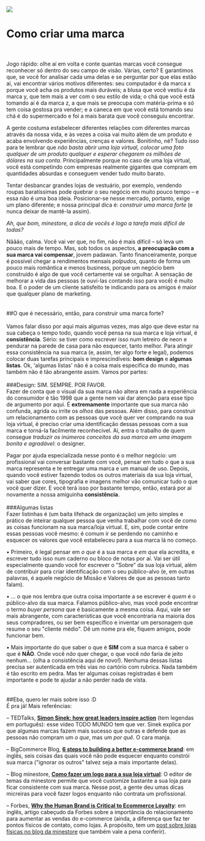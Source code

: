 ![](http://minestore-blog.s3.amazonaws.com/wp-content/uploads/2014/07/post-sign.png)

# Como criar uma marca
<br>
<br>
Jogo rápido: olhe aí em volta e conte quantas marcas você consegue reconhecer só dentro do seu campo de visão.
Várias, certo? E garantimos que, se você for analisar cada uma delas e se perguntar por que elas estão aí, vai encontrar vários motivos diferentes: seu computador é da marca x porque você acha os produtos mais duráveis; a blusa que você vestiu é da marca y, que tem mais a ver com o seu estilo de vida; o chá que você está tomando aí é da marca z, a que mais se preocupa com matéria-prima e só tem coisa gostosa pra vender; e a caneca em que você está tomando seu chá é do supermercado e foi a mais barata que você conseguiu encontrar.

A gente costuma estabelecer diferentes relações com diferentes marcas através da nossa vida, e às vezes a coisa vai muito além de um produto e acaba envolvendo experiências, crenças e valores. Bonitinho, né? Tudo isso para te lembrar que *não basta abrir uma loja virtual, colocar uma foto qualquer de um produto qualquer e esperar chegarem os milhões de dólares na sua conta*. Principalmente porque no caso de uma loja virtual, você está competindo com empresas realmente gigantes que compram em quantidades absurdas e conseguem vender tudo muito barato.

Tentar desbancar grandes lojas de vestuário, por exemplo, vendendo roupas baratíssimas pode quebrar o seu negócio em muito pouco tempo – e essa não é uma boa ideia. Posicionar-se nesse mercado, portanto, exige um plano diferente; e nossa principal dica é: *construir uma marca forte* (e nunca deixar de mantê-la assim).

*Ah, que bom, minestore, a dica de vocês é logo a tarefa mais difícil de todas?*

Nããão, calma. Você vai ver que, no fim, não é mais difícil – só leva um pouco mais de tempo. Mas, sob todos os aspectos, **a preocupação com a sua marca vai compensar**, jovem padawan. Tanto financeiramente, porque é possível chegar a rendimentos mensais *polpudos*, quanto de forma um pouco mais romântica e menos business, porque um negócio bem construído é algo de que você certamente vai se orgulhar. A sensação de melhorar a vida das pessoas (e ouvi-las contando isso para você) é muito boa. E o poder de um cliente satisfeito te indicando para os amigos é maior que qualquer plano de marketing.
<br>
<br>
<br>
##O que é necessário, então, para construir uma marca forte?
<br>
<br>
Vamos falar disso por aqui mais algumas vezes, mas algo que deve estar na sua cabeça o tempo todo, quando você pensa na sua marca e loja virtual, é **consistência**. Sério: se tiver como escrever isso num letreiro de neon e pendurar na parede de casa para não esquecer, tanto melhor. Para atingir essa consistência na sua marca (e, assim, ter algo forte e legal), podemos colocar duas tarefas principais e imprescindíveis: **bom design** e **algumas listas**.  Ok, 'algumas listas' não é a coisa mais específica do mundo, mas também não é tão abrangente assim. Vamos por partes:
<br>
<br>
###Design: SIM. SEMPRE. POR FAVOR.
<br>
Fazer de conta que o visual da sua marca não altera em nada a experiência do consumidor é tão 1998 que a gente nem vai dar atenção para esse tipo de argumento por aqui. É **extremamente** importante que sua marca não confunda, agrida ou irrite os *olhos* das pessoas. Além disso, para construir um relacionamento com as pessoas que você quer ver comprando na sua loja virtual, é preciso criar uma identificação dessas pessoas com a sua marca e torná-la facilmente reconhecível. Aí, entra o trabalho de quem consegue *traduzir os inúmeros conceitos da sua marca em uma imagem bonita e agradável*: o designer.

Pagar por ajuda especializada nesse ponto é o melhor negócio: um profissional vai conversar bastante com você, pensar em tudo o que a sua marca representa e te entregar uma marca e um manual de uso. Depois, quando você estiver fazendo todos os outros materiais da sua loja virtual, vai saber que cores, tipografia e imagens melhor vão comunicar tudo o que você quer dizer. E você terá isso por bastante tempo, então, estará por aí novamente a nossa amiguinha **consistência**.
<br>
<br>
###Algumas listas
<br>
Fazer listinhas é (um baita lifehack de organização) um jeito simples e prático de inteirar qualquer pessoa que venha trabalhar com você de como as coisas funcionam na sua marca/loja virtual. E, sim, pode contar entre essas pessoas você mesmo: é comum ir se perdendo no caminho e esquecer os valores que você estabeleceu para a sua marca lá no começo.

• Primeiro, é legal pensar em *o que* é a sua marca e *em que* ela acredita, e escrever tudo isso num caderno ou bloco de notas por aí. Vai ser útil especialmente quando você for escrever o "Sobre" da sua loja virtual, além de contribuir para criar identificação com o seu público-alvo (e, em outras palavras, é aquele negócio de Missão e Valores de que as pessoas tanto falam).

• ... o que nos lembra que outra coisa importante a se escrever é *quem* é o público-alvo da sua marca. Falamos público-alvo, mas você pode encontrar o termo *buyer persona* que é basicamente a mesma coisa. Aqui, vale ser mais abrangente, com características que você encontraria na maioria dos seus compradores, ou ser bem específico e inventar um personagem que resume o seu "cliente médio". Dê um nome pra ele, fiquem amigos, pode funcionar bem.

• Mais importante do que saber o que é **SIM** com a sua marca é saber o que é **NÃO**. Onde você *não* quer chegar, o que você *não* faria de jeito nenhum... (olha a consistência aqui de novo!). Nenhuma dessas listas precisa ser autenticada em três vias no cartório com rubrica. Nada também é tão escrito em pedra. Mas ter algumas coisas registradas é bem importante e pode te ajudar a não perder nada de vista.
<br>
<br>
<br>
##Eba, quero ler mais sobre isso :D
<br>
É pra já! Mais referências:

– TEDTalks, **[Simon Sinek: how great leaders inspire action](http://www.ted.com/talks/simon_sinek_how_great_leaders_inspire_action#t-116622)** (tem legendas em português): esse vídeo TODO MUNDO tem que ver. Sinek explica por que algumas marcas fazem mais sucesso que outras e defende que as pessoas não compram um *o que*, mas um *por quê*. O cara manja.

– BigCommerce Blog, **[6 steps to building a better e-commerce brand](http://blog.bigcommerce.com/6-steps-for-building-a-better-e-commerce-brand/)**: em inglês, seis coisas das quais você não pode esquecer enquanto constrói sua marca ("ignorar os outros" talvez seja a mais importante delas).

– Blog minestore, **[Como fazer um logo para a sua loja virtual](http://blog.minestore.com.br/quero-vender-online/como-fazer-um-logo-para-a-sua-loja-virtual/)**: O editor de temas da minestore permite que você customize bastante a sua loja para ficar consistente com sua marca. Nesse post, a gente deu umas dicas micreiras para você fazer logos enquanto não contrata um profissional.

– Forbes, **[Why the Human Brand is Critical to Ecommerce Loyalty](http://www.forbes.com/sites/onmarketing/2013/12/02/why-the-human-brand-is-critical-for-ecommerce-loyalty/)**: em inglês, artigo cabeçudo da Forbes sobre a importância do relacionamento para aumentar as vendas do e-commerce (ainda, a diferença que faz ter pontos físicos de contato, como lojas. A propósito, tem um [post sobre lojas físicas no blog da minestore](http://blog.minestore.com.br/como-vender-mais-online/por-que-voce-deveria-abrir-uma-pop-up-store-e-7-ideias/) que também vale a pena conferir).


